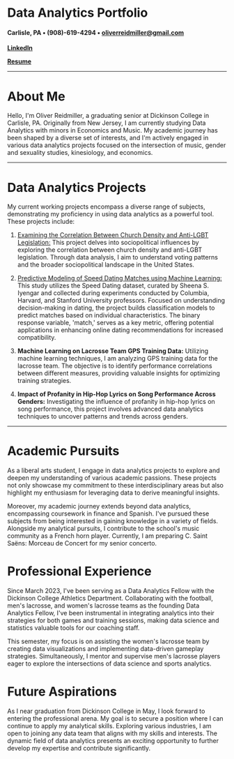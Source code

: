 # Data Analytics Portfolio
#### Carlisle, PA • (908)-619-4294 • oliverreidmiller@gmail.com 
[**LinkedIn**](https://www.linkedin.com/in/oliver-reidmiller-288359291/)

[**Resume**](assets/Resume.md.pdf)  

---



# About Me

Hello, I'm Oliver Reidmiller, a graduating senior at Dickinson College in Carlisle, PA. Originally from New Jersey, I am currently studying Data Analytics with minors in Economics and Music. My academic journey has been shaped by a diverse set of interests, and I'm actively engaged in various data analytics projects focused on the intersection of music, gender and sexuality studies, kinesiology, and economics.

---

# Data Analytics Projects

My current working projects encompass a diverse range of subjects, demonstrating my proficiency in using data analytics as a powerful tool. These projects include:

1. [Examining the Correlation Between Church Density and Anti-LGBT Legislation:](
https://github.com/reidmilo/Examining-the-Correlation-Between-Church-Density-and-Anti-LGBT-Legislation/tree/main) This project delves into sociopolitical influences by exploring the correlation between church density and anti-LGBT legislation. Through data analysis, I aim to understand voting patterns and the broader sociopolitical landscape in the United States.

2. [Predictive Modeling of Speed Dating Matches using Machine Learning:](https://github.com/reidmilo/Dynamics-of-Speed-Dating-Matches-using-Machine-Learning/tree/main) This study utilizes the Speed Dating dataset, curated by Sheena S. Iyengar and collected during experiments conducted by Columbia, Harvard, and Stanford University professors. Focused on understanding decision-making in dating, the project builds classification models to predict matches based on individual characteristics. The binary response variable, 'match,' serves as a key metric, offering potential applications in enhancing online dating recommendations for increased compatibility.

3. **Machine Learning on Lacrosse Team GPS Training Data:** Utilizing machine learning techniques, I am analyzing GPS training data for the lacrosse team. The objective is to identify performance correlations between different measures, providing valuable insights for optimizing training strategies.

4. **Impact of Profanity in Hip-Hop Lyrics on Song Performance Across Genders:** Investigating the influence of profanity in hip-hop lyrics on song performance, this project involves advanced data analytics techniques to uncover patterns and trends across genders.

---

# Academic Pursuits

As a liberal arts student, I engage in data analytics projects to explore and deepen my understanding of various academic passions. These projects not only showcase my commitment to these interdisciplinary areas but also highlight my enthusiasm for leveraging data to derive meaningful insights.

Moreover, my academic journey extends beyond data analytics, encompassing coursework in finance and Spanish. I've pursued these subjects from being interested in gaining knowledge in a variety of fields. Alongside my analytical pursuits, I contribute to the school's music community as a French horn player. Currently, I am preparing C. Saint Saëns: Morceau de Concert for my senior concerto.

# Professional Experience

Since March 2023, I've been serving as a Data Analytics Fellow with the Dickinson College Athletics Department. Collaborating with the football, men's lacrosse, and women's lacrosse teams as the founding Data Analytics Fellow, I've been instrumental in integrating analytics into their strategies for both games and training sessions, making data science and statistics valuable tools for our coaching staff.

This semester, my focus is on assisting the women's lacrosse team by creating data visualizations and implementing data-driven gameplay strategies. Simultaneously, I mentor and supervise men's lacrosse players eager to explore the intersections of data science and sports analytics.

# Future Aspirations

As I near graduation from Dickinson College in May, I look forward to entering the professional arena. My goal is to secure a position where I can continue to apply my analytical skills. Exploring various industries, I am open to joining any data team that aligns with my skills and interests. The dynamic field of data analytics presents an exciting opportunity to further develop my expertise and contribute significantly.



